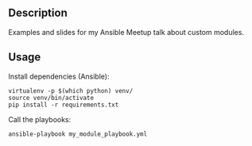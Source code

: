 ## Description

Examples and slides for my Ansible Meetup talk about custom modules.

## Usage

Install dependencies (Ansible):

```
virtualenv -p $(which python) venv/
source venv/bin/activate
pip install -r requirements.txt
```

Call the playbooks:

```
ansible-playbook my_module_playbook.yml
```
